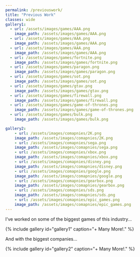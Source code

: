 ```yaml
---
permalink: /previouswork/
title: "Previous Work"
classes: wide
gallery1:
  - url: /assets/images/games/AAA.png
    image_path: /assets/images/games/AAA.png
  - url: /assets/images/games/AAA.png
    image_path: /assets/images/games/AAA.png
  - url: /assets/images/games/AAA.png
    image_path: /assets/images/games/AAA.png
  - url: /assets/images/games/fortnite.png
    image_path: /assets/images/games/fortnite.png
  - url: /assets/images/games/paragon.png
    image_path: /assets/images/games/paragon.png
  - url: /assets/images/games/sot.png
    image_path: /assets/images/games/sot.png
  - url: /assets/images/games/gtav.png
    image_path: /assets/images/games/gtav.png
  - url: /assets/images/games/firewall.png
    image_path: /assets/images/games/firewall.png
  - url: /assets/images/games/game-of-thrones.png
    image_path: /assets/images/games/game-of-thrones.png
  - url: /assets/images/games/bulk.png
    image_path: /assets/images/games/bulk.png

gallery2:
    - url: /assets/images/comapnies/2K.png
    image_path: /assets/images/comapnies/2K.png
    - url: /assets/images/comapnies/sega.png
    image_path: /assets/images/comapnies/sega.png
    - url: /assets/images/comapnies/xbox.png
    image_path: /assets/images/comapnies/xbox.png
    - url: /assets/images/comapnies/disney.png
    image_path: /assets/images/comapnies/disney.png
    - url: /assets/images/comapnies/google.png
    image_path: /assets/images/comapnies/google.png
    - url: /assets/images/comapnies/gearbox.png
    image_path: /assets/images/comapnies/gearbox.png
    - url: /assets/images/comapnies/sds.png
    image_path: /assets/images/comapnies/sds.png
    - url: /assets/images/comapnies/epic_games.png
    image_path: /assets/images/comapnies/epic_games.png
---
```


I've worked on some of the biggest games of this industry...

{% include gallery id="gallery1" caption="+ Many More!." %}

And with the biggest companies...

{% include gallery id="gallery2" caption="+ Many More!." %}